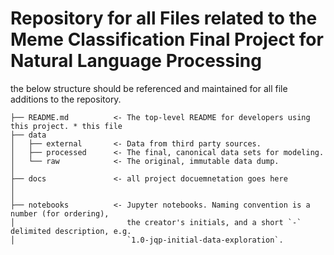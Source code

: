 # Repository for all Files related to the Meme Classification Final Project for Natural Language Processing 

the below structure should be referenced and maintained for all file additions to the repository.

```nohighlight
├── README.md          <- The top-level README for developers using this project. * this file
├── data
│   ├── external       <- Data from third party sources.
│   ├── processed      <- The final, canonical data sets for modeling.
│   └── raw            <- The original, immutable data dump.
│
├── docs               <- all project docuemnetation goes here
│  
│
├── notebooks          <- Jupyter notebooks. Naming convention is a number (for ordering),
│                         the creator's initials, and a short `-` delimited description, e.g.
│                         `1.0-jqp-initial-data-exploration`.   
```
